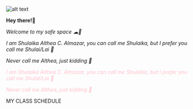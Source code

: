 ![alt text](![image](https://user-images.githubusercontent.com/118333524/203055397-bde18cd4-64ec-4380-bdfb-989fd52e4cf1.png))


**Hey there!👋**

*Welcome to my safe space ☁🍃*

*I am Shulaika Althea C. Almazar, you can call me Shulaika, but I prefer you call me Shulai/Lai 💐* 

*Never call me Althea, just kidding 🤭*

<span style="color: pink">*I am Shulaika Althea C. Almazar, you can call me Shulaika, but I prefer you call me Shulai/Lai 💐*</span>

<span style="color: pink">*Never call me Althea, just kidding 🤭*</span>

<span style="color:dark pink">MY CLASS SCHEDULE</span>
